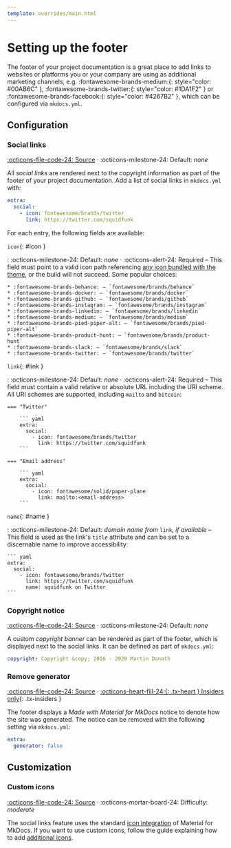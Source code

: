 ```yaml
---
template: overrides/main.html
---
```


# Setting up the footer

The footer of your project documentation is a great place to add links to
websites or platforms you or your company are using as additional marketing 
channels, e.g. :fontawesome-brands-medium:{: style="color: #00AB6C" },
:fontawesome-brands-twitter:{: style="color: #1DA1F2" } or
:fontawesome-brands-facebook:{: style="color: #4267B2" }, which can be
configured via `mkdocs.yml`.

## Configuration

### Social links

[:octicons-file-code-24: Source][1] ·
:octicons-milestone-24: Default: _none_

All _social links_ are rendered next to the copyright information as part of the 
footer of your project documentation. Add a list of social links in `mkdocs.yml` 
with:

``` yaml
extra:
  social:
    - icon: fontawesome/brands/twitter
      link: https://twitter.com/squidfunk
```

For each entry, the following fields are available:

`icon`{: #icon }

:   :octicons-milestone-24: Default: _none_ · :octicons-alert-24: Required –
    This field must point to a valid icon path referencing [any icon bundled
    with the theme][2], or the build will not succeed. Some popular choices:

    * :fontawesome-brands-behance: – `fontawesome/brands/behance`
    * :fontawesome-brands-docker: – `fontawesome/brands/docker`
    * :fontawesome-brands-github: – `fontawesome/brands/github`
    * :fontawesome-brands-instagram: – `fontawesome/brands/instagram`
    * :fontawesome-brands-linkedin: – `fontawesome/brands/linkedin`
    * :fontawesome-brands-medium: – `fontawesome/brands/medium`
    * :fontawesome-brands-pied-piper-alt: – `fontawesome/brands/pied-piper-alt`
    * :fontawesome-brands-product-hunt: – `fontawesome/brands/product-hunt`
    * :fontawesome-brands-slack: – `fontawesome/brands/slack`
    * :fontawesome-brands-twitter: – `fontawesome/brands/twitter`

  [1]: https://github.com/squidfunk/mkdocs-material/blob/master/src/partials/social.html
  [2]: https://github.com/squidfunk/mkdocs-material/tree/master/material/.icons

`link`{: #link }

:   :octicons-milestone-24: Default: _none_ · :octicons-alert-24: Required –
    This field must contain a valid relative or absolute URL including the URI 
    scheme. All URI schemes are supported, including `mailto` and `bitcoin`:

    === "Twitter"

        ``` yaml
        extra:
          social:
            - icon: fontawesome/brands/twitter
              link: https://twitter.com/squidfunk
        ```

    === "Email address"

        ``` yaml
        extra:
          social:
            - icon: fontawesome/solid/paper-plane
              link: mailto:<email-address>
        ```

`name`{: #name }

:   :octicons-milestone-24: Default: _domain name from_ `link`_, if available_ –
    This field is used as the link's `title` attribute and can be set to a 
    discernable name to improve accessibility:

    ``` yaml
    extra:
      social:
        - icon: fontawesome/brands/twitter
          link: https://twitter.com/squidfunk
          name: squidfunk on Twitter
    ```

### Copyright notice

[:octicons-file-code-24: Source][3] · 
:octicons-milestone-24: Default: _none_

A custom _copyright banner_ can be rendered as part of the footer, which is
displayed next to the social links. It can be defined as part of `mkdocs.yml`:

``` yaml
copyright: Copyright &copy; 2016 - 2020 Martin Donath
```

  [3]: https://github.com/squidfunk/mkdocs-material/blob/master/src/partials/footer.html#L85-L99

### Remove generator

[:octicons-file-code-24: Source][4] ·
[:octicons-heart-fill-24:{: .tx-heart } Insiders only][4]{: .tx-insiders }

The footer displays a _Made with Material for MkDocs_ notice to denote how
the site was generated. The notice can be removed with the following setting
via `mkdocs.yml`:

``` yaml
extra:
  generator: false
```

  [4]: ../insiders.md

## Customization

### Custom icons

[:octicons-file-code-24: Source][2] ·
:octicons-mortar-board-24: Difficulty: _moderate_

The social links feature uses the standard [icon integration][5] of Material for
MkDocs. If you want to use custom icons, follow the guide explaining how to
add [additional icons][6].

  [5]: changing-the-logo-and-icons.md#icons
  [6]: changing-the-logo-and-icons.md#additional-icons
